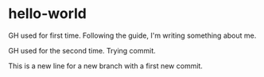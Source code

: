 # hello-world
GH used for first time. Following the guide, I'm writing something about me.

GH used for the second time. Trying commit.

This is a new line for a new branch with a first new commit.
